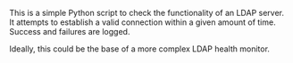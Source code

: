 This is a simple Python script to check the functionality of an LDAP server. It attempts to establish a valid connection within a given amount of time. Success and failures are logged. 

Ideally, this could be the base of a more complex LDAP health monitor.
